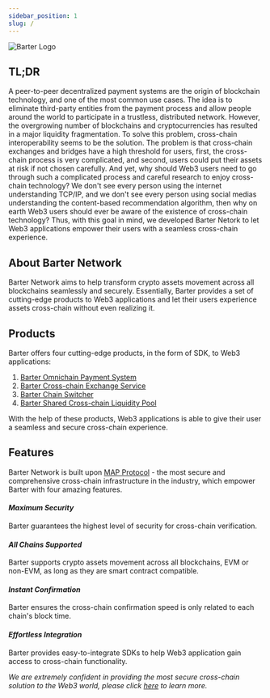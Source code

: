 ```yaml
---
sidebar_position: 1
slug: /
---
```

![Barter Logo](/img/logo.png "Bridge Logo")  
## TL;DR

A peer-to-peer decentralized payment systems are the origin of blockchain technology, and one of the most common use cases. The idea is to eliminate third-party entities from the payment process and allow people around the world to participate in a trustless, distributed network. However, the overgrowing number of blockchains and cryptocurrencies has resulted in a major liquidity fragmentation. To solve this problem, cross-chain interoperability seems to be the solution. The problem is that cross-chain exchanges and bridges have a high threshold for users, first, the cross-chain process is very complicated, and second, users could put their assets at risk if not chosen carefully. And yet, why should Web3 users need to go through such a complicated process and careful research to enjoy cross-chain technology? We don't see every person using the internet understanding TCP/IP, and we don't see every person using social medias understanding the content-based recommendation algorithm, then why on earth Web3 users should ever be aware of the existence of cross-chain technology? Thus, with this goal in mind, we developed Barter Netork to let Web3 applications empower their users with a seamless cross-chain experience.


## About Barter Network
Barter Network aims to help transform crypto assets movement across all blockchains seamlessly and securely. Essentially, Barter provides a set of cutting-edge products to Web3 applications and let their users experience assets cross-chain without even realizing it.

## Products
Barter offers four cutting-edge products, in the form of SDK, to Web3 applications:
1. [Barter Omnichain Payment System](/Products/BOPS)
2. [Barter Cross-chain Exchange Service](/Products/BCES)
3. [Barter Chain Switcher](/Products/barter-bridge)
4. [Barter Shared Cross-chain Liquidity Pool](/Products/BSLP)

With the help of these products, Web3 applications is able to give their user a seamless and secure cross-chain experience. 
## Features
Barter Network is built upon [MAP Protocol](https://www.maplabs.io/) - the most secure and comprehensive cross-chain infrastructure in the industry, which empower Barter with four amazing features.

#### ___Maximum Security___
Barter guarantees the highest level of security for cross-chain verification. 
#### ___All Chains Supported___
Barter supports crypto assets movement across all blockchains, EVM or non-EVM, as long as they are smart contract compatible.
#### ___Instant Confirmation___
Barter ensures the cross-chain confirmation speed is only related to each chain's block time.

#### ___Effortless Integration___
Barter provides easy-to-integrate SDKs to help Web3 application gain access to cross-chain functionality.

*We are extremely confident in providing the most secure cross-chain solution to the Web3 world, please click [here](/security) to learn more.*
